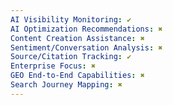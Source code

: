 ```yaml
---
AI Visibility Monitoring: ✔
AI Optimization Recommendations: ✖
Content Creation Assistance: ✖
Sentiment/Conversation Analysis: ✖
Source/Citation Tracking: ✔
Enterprise Focus: ✖
GEO End-to-End Capabilities: ✖
Search Journey Mapping: ✖
---
```

